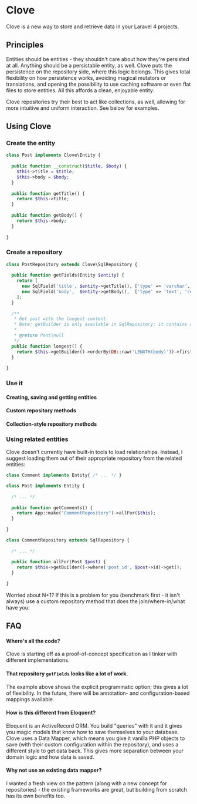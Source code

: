 # Clove

Clove is a new way to store and retrieve data in your Laravel 4 projects.

## Principles

Entities should be entities - they shouldn't care about how they're persisted at all. Anything should be a persistable entity, as well. Clove puts the persistence on the repository side, where this logic belongs. This gives total flexibility on how persistence works, avoiding magical mutators or translations, and opening the possibility to use caching software or even flat files to store entities. All this affords a clean, enjoyable entity.

Clove repositories try their best to act like collections, as well, allowing for more intuitive and uniform interaction. See below for examples.

## Using Clove

### Create the entity

```php
class Post implements Clove\Entity {
  
  public function __construct($title, $body) {
    $this->title = $title;
    $this->body = $body;
  }
  
  public function getTitle() {
    return $this->title;
  }
  
  public function getBody() {
    return $this->body;
  }
  
}
```

### Create a repository

```php
class PostRepository extends Clove\SqlRepository {
  
  public function getFields(Entity $entity) {
    return [
      new SqlField('title', $entity->getTitle(), ['type' => 'varchar', 'length' => 200, 'required' => true]),
      new SqlField('body',  $entity->getBody(),  ['type' => 'text', 'required' => true]),
    ];
  }
  
  /**
   * Get post with the longest content.
   * Note: getBuilder is only available in SqlRepository; it contains a laravel query builder instance.
   *
   * @return Post|null
   */
  public function longest() {
    return $this->getBuilder()->orderBy(DB::raw('LENGTH(body)'))->first();
  }
  
}
```

### Use it

#### Creating, saving and getting entities

#### Custom repository methods

#### Collection-style repository methods

### Using related entities

Clove doesn't currently have built-in tools to load relationships. Instead, I suggest loading them out of their appropriate repository from the related entities:

```php
class Comment implements Entity{ /* ... */ }

class Post implements Entity {
  
  /* ... */
  
  public function getComments() {
    return App::make("CommentRepository")->allFor($this);
  }
  
}

class CommentRepository extends SqlRepository {
  
  /* ... */
  
  public function allFor(Post $post) {
    return $this->getBuilder()->where('post_id', $post->id)->get();
  }
  
}
```

Worried about N+1? If this is a problem for you (benchmark first - it isn't always) use a custom repository method that does the join/where-in/what have you:

## FAQ

#### Where's all the code?
Clove is starting off as a proof-of-concept specification as I tinker with different implementations.

#### That repository `getFields` looks like a lot of work.
The example above shows the explicit programmatic option; this gives a lot of flexibility. In the future, there will be annotation- and configuration-based mappings available.

#### How is this different from Eloquent?
Eloquent is an ActiveRecord ORM. You build "queries" with it and it gives you magic models that know how to save themselves to your database. Clove uses a Data Mapper, which means you give it vanilla PHP objects to save (with their custom configuration within the repository), and uses a different style to get data back. This gives more separation between your domain logic and how data is saved.

#### Why not use an existing data mapper?
I wanted a fresh view on the pattern (along with a new concept for repositories) - the existing frameworks are great, but building from scratch has its own benefits too.
